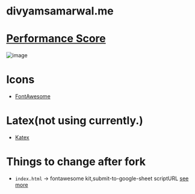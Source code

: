 # divyamsamarwal.me
# [Performance Score](https://pagespeed.web.dev/analysis/https-divyamsamarwal-github-io/81f1nhalmo?form_factor=desktop)
![image](https://github.com/user-attachments/assets/1142071c-5110-41bb-b54c-2622a3cb3c9d)

# Icons
- [FontAwesome](https://fontawesome.com/icons)
# Latex(not using currently.)
- [Katex](https://katex.org/docs/browser.html)
# Things to change after fork
- `index.html` -> fontawesome kit,submit-to-google-sheet scriptURL [see more](https://github.com/jamiewilson/form-to-google-sheets)
